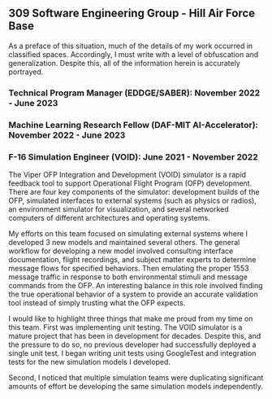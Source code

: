 ## 309 Software Engineering Group - Hill Air Force Base

As a preface of this situation, much of the details of my work occurred in classified spaces. Accordingly, I must write with a level of obfuscation and generalization. Despite this, all of the information herein is accurately portrayed.

### Technical Program Manager (EDDGE/SABER): November 2022 - June 2023


### Machine Learning Research Fellow (DAF-MIT AI-Accelerator): November 2022 - June 2023




### F-16 Simulation Engineer (VOID): June 2021 - November 2022

The Viper OFP Integration and Development (VOID) simulator is a rapid feedback tool to support Operational Flight Program (OFP) development. There are four key components of the simulator: development builds of the OFP, simulated interfaces to external systems (such as physics or radios), an environment simulator for visualization, and several networked computers of different architectures and operating systems.

My efforts on this team focused on simulating external systems where I developed 3 new models and maintained several others. The general workflow for developing a new model involved consulting interface documentation, flight recordings, and subject matter experts to determine message flows for specified behaviors. Then emulating the proper 1553 message traffic in response to both environmental stimuli and message commands from the OFP. An interesting balance in this role involved finding the true operational behavior of a system to provide an accurate validation tool instead of simply trusting what the OFP expects.

I would like to highlight three things that make me proud from my time on this team. First was implementing unit testing. The VOID simulator is a mature project that has been in development for decades. Despite this, and the pressure to do so, no previous developer had successfully deployed a single unit test. I began writing unit tests using GoogleTest and integration tests for the new simulation models I developed. 

Second, I noticed that multiple simulation teams were duplicating significant amounts of effort be developing the same simulation models independently. 

